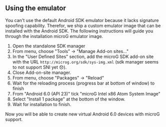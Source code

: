 ## Using the emulator
You can't use the default Android SDK emulator because it lacks signature spoofing capability. Therefor, we ship a custom emulator image that can be installed with the Android SDK. The following instructions will guide you through the installation microG emulator image.

1. Open the standalone SDK manager
2. From menu, choose "Tools" -> "Manage Add-on sites..." 
3. In the "User Defined Sites" section, add the microG SDK add-on site with the URL `http://microg.org/sdk/sys-img.xml` (sdk manager seems to not support SNI yet 😞).
4. Close Add-on-site manager.
5. From menu, choose "Packages" -> "Reload"
6. Wait for the reloading process (progress bar at bottom of window) to finish
7. From "Android 6.0 (API 23)" tick "microG Intel x86 Atom System Image"
8. Select "Install 1 package" at the bottom of the window.
9. Wait for installation to finish.

Now you will be able to create new virtual Android 6.0 devices with microG support.